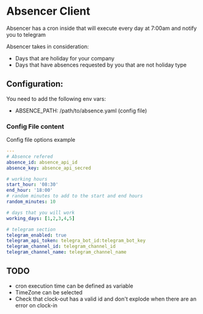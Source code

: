 # Absencer Client
Absencer has a cron inside that will execute every day at 7:00am and notify you to telegram

Absencer takes in consideration:
- Days that are holiday for your company
- Days that have absences requested by you that are not holiday type

## Configuration:
You need to add the following env vars:
- ABSENCE_PATH: /path/to/absence.yaml (config file)

### Config File content
Config file options example
```yaml
---
# Absence refered
absence_id: absence_api_id
absence_key: absence_api_secred

# working hours
start_hour: '08:30'
end_hour: '18:00'
# random minutes to add to the start and end hours
random_minutes: 10

# days that you will work
working_days: [1,2,3,4,5]

# telegram section
telegram_enabled: true
telegram_api_token: telegra_bot_id:telegram_bot_key
telegram_channel_id: telegram_channel_id
telegram_channel_name: telegram_channel_name
``` 

## TODO
- cron execution time can be defined as variable
- TimeZone can be selected
- Check that clock-out has a valid id and don't explode when there are an error on clock-in